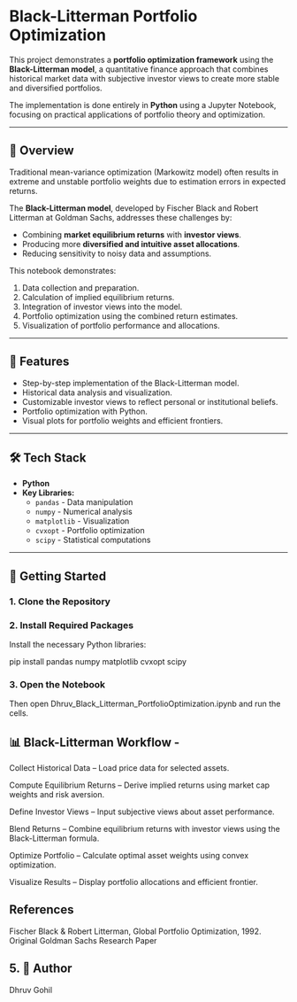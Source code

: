 # Black-Litterman Portfolio Optimization

This project demonstrates a **portfolio optimization framework** using the **Black-Litterman model**, a quantitative finance approach that combines historical market data with subjective investor views to create more stable and diversified portfolios. 

The implementation is done entirely in **Python** using a Jupyter Notebook, focusing on practical applications of portfolio theory and optimization.

---

## 📌 Overview
Traditional mean-variance optimization (Markowitz model) often results in extreme and unstable portfolio weights due to estimation errors in expected returns.  

The **Black-Litterman model**, developed by Fischer Black and Robert Litterman at Goldman Sachs, addresses these challenges by:
- Combining **market equilibrium returns** with **investor views**.
- Producing more **diversified and intuitive asset allocations**.
- Reducing sensitivity to noisy data and assumptions.

This notebook demonstrates:
1. Data collection and preparation.
2. Calculation of implied equilibrium returns.
3. Integration of investor views into the model.
4. Portfolio optimization using the combined return estimates.
5. Visualization of portfolio performance and allocations.

---

## 🎯 Features
- Step-by-step implementation of the Black-Litterman model.
- Historical data analysis and visualization.
- Customizable investor views to reflect personal or institutional beliefs.
- Portfolio optimization with Python.
- Visual plots for portfolio weights and efficient frontiers.

---

## 🛠 Tech Stack
- **Python**  
- **Key Libraries:**
  - `pandas` - Data manipulation
  - `numpy` - Numerical analysis
  - `matplotlib` - Visualization
  - `cvxopt` - Portfolio optimization
  - `scipy` - Statistical computations

---

## 🚀 Getting Started

### 1. Clone the Repository
### 2. Install Required Packages

Install the necessary Python libraries:

pip install pandas numpy matplotlib cvxopt scipy

### 3. Open the Notebook

Then open Dhruv_Black_Litterman_PortfolioOptimization.ipynb and run the cells.

## 📊 Black-Litterman Workflow - 

Collect Historical Data – Load price data for selected assets.

Compute Equilibrium Returns – Derive implied returns using market cap weights and risk aversion.

Define Investor Views – Input subjective views about asset performance.

Blend Returns – Combine equilibrium returns with investor views using the Black-Litterman formula.

Optimize Portfolio – Calculate optimal asset weights using convex optimization.

Visualize Results – Display portfolio allocations and efficient frontier.


## References

Fischer Black & Robert Litterman, Global Portfolio Optimization, 1992.
Original Goldman Sachs Research Paper

## 5. 👤 Author

Dhruv Gohil

